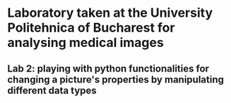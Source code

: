 # Laboratory taken at the University Politehnica of Bucharest for analysing medical images

## Lab 2: playing with python functionalities for changing a picture's properties by manipulating different data types
